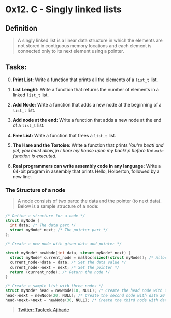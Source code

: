 # 0x12. C - Singly linked lists

## Definition
> A singly linked list is a linear data structure in which the elements are not stored in contiguous memory locations and each element is connected only to its next element using a pointer.

## Tasks:
0. **Print List:** Write a function that prints all the elements of a `list_t` list.

1. **List Lenght:** Write a function that returns the number of elements in a linked `list_t` list.

2. **Add Node:** Write a function that adds a new node at the beginning of a `list_t` list.

3. **Add node at the end:** Write a function that adds a new node at the end of a `list_t` list.

4. **Free List:** Write a function that frees a `list_t` list.
5. **The Hare and the Tortoise:** Write a function that prints *You're beat! and yet, you must allow,\n I bore my house upon my back!\\n  before the `main` function is executed.*

6. **Real programmers can write assembly code in any language:** Write a 64-bit program in assembly that prints Hello, Holberton, followed by a new line.

### The Structure of a node
> A node consists of two parts: the data and the pointer (to next data). Below is a sample structure of a node:

```C
/* Define a structure for a node */
struct myNode {
  int data; /* The data part */
  struct myNode* next; /* The pointer part */
};

/* Create a new node with given data and pointer */

struct myNode* newNode(int data, struct myNode* next) {
  struct myNode* current_node = malloc(sizeof(struct myNode)); /* Allocate memory for the node */
  current_node->data = data; /* Set the data value */
  current_node->next = next; /* Set the pointer */
  return (current_node); /* Return the node */
}

/* Create a sample list with three nodes */
struct myNode* head = newNode(10, NULL); /* Create the head node with data 10 and pointer NULL */
head->next = newNode(20, NULL); /* Create the second node with data 20 and pointer NULL and link it to the head */
head->next->next = newNode(30, NULL); /* Create the third node with data 30 and pointer NULL and link it to the second node */
```

> [Twitter: Taofeek Ajibade](https://www.twitter.com/taofeekajibade)
